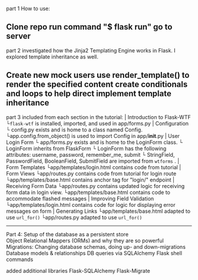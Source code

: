part 1
How to use:

Clone repo
run command "$ flask run"
go to server
------------------------------------------------------------
part 2
investigated how the Jinja2 Templating Engine works in Flask.  I explored template inheritance as well.

Create new mock users 
use render_template() to render the specified content
create conditionals and loops to help direct
implement template inheritance
-------------------------------------------------------------
part 3 
included from each section in the tutorial: | Introduction to Flask-WTF └`flask-wtf` is installed, imported, and used in app/forms.py | Configuration └ config.py exists and is home to a class named Config. └app.config.from_object() is used to import Config in app/__init__.py | User Login Form └ app/forms.py exists and is home to the LoginForm class. └ LoginForm inherits from FlaskForm └ LoginForm has the following attributes: username, password, remember_me, submit └ StringField, PasswordField, BooleanField, SubmitField are imported from `wtforms` . | Form Templates └app/templates/login.html contains code from tutorial | Form Views └app/routes.py contains code from tutorial for login route └app/templates/base.html contains anchor tag for "login/" endpoint | Receiving Form Data └app/routes.py contains updated logic for receiving form data in login view. └app/templates/base.html contains code to accommodate flashed messages | Improving Field Validation └app/templates/login.html contains code for logic for displaying error messages on form | Generating Links └app/templates/base.html adapted to use `url_for()` └app/routes.py adapted to use `url_for()`

_______________________________________________________________________________________
Part 4:
Setup of the database as a persistent store  
Object Relational Mappers (ORMs) and why they are so powerful
Migrations: Changing database schemas, doing up- and down-migrations
Database models & relationships
DB queries via SQLAlchemy
Flask shell commands

added additional libraries
Flask-SQLAlchemy 
Flask-Migrate 
